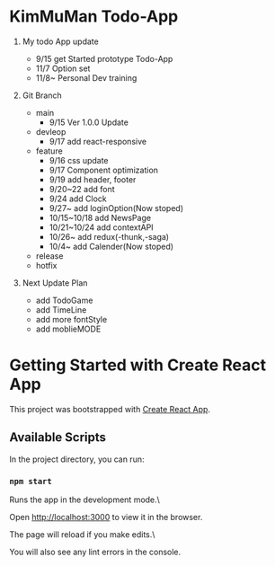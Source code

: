 
KimMuMan Todo-App
===
1.  My todo App update

	- 9/15 get Started prototype Todo-App
	- 11/7 Option set
	- 11/8~ Personal Dev training

2. Git Branch

	- main
		- 9/15 Ver 1.0.0 Update
	- devleop
		- 9/17 add react-responsive
	- feature
		- 9/16 css update 
		- 9/17 Component optimization
		- 9/19 add header, footer
		- 9/20~22 add font
		- 9/24 add Clock
		- 9/27~ add loginOption(Now stoped)
		- 10/15~10/18 add NewsPage
		- 10/21~10/24 add contextAPI
		- 10/26~ add redux(-thunk,-saga)
		- 10/4~ add Calender(Now stoped)
	- release
	- hotfix
  
3. Next Update Plan
	- add TodoGame
	- add TimeLine
	- add more fontStyle
	- add moblieMODE
	


 # Getting Started with Create React App

This project was bootstrapped with [Create React App](https://github.com/facebook/create-react-app).

  

## Available Scripts

In the project directory, you can run:

  

### `npm start`

  

Runs the app in the development mode.\

Open [http://localhost:3000](http://localhost:3000) to view it in the browser.

  

The page will reload if you make edits.\

You will also see any lint errors in the console.

